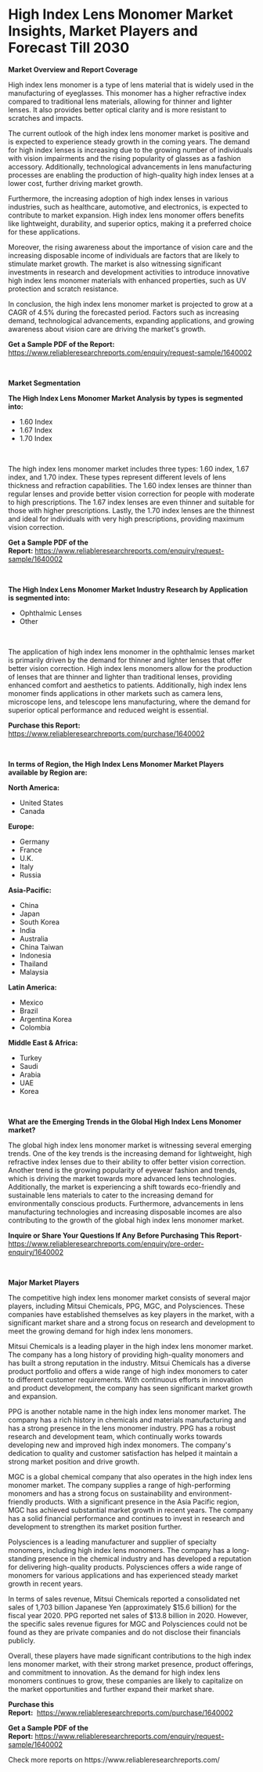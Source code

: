 <p><h1>High Index Lens Monomer Market Insights, Market Players and Forecast Till 2030</h1></p><p><strong>Market Overview and Report Coverage</strong></p>
<p><p>High index lens monomer is a type of lens material that is widely used in the manufacturing of eyeglasses. This monomer has a higher refractive index compared to traditional lens materials, allowing for thinner and lighter lenses. It also provides better optical clarity and is more resistant to scratches and impacts.</p><p>The current outlook of the high index lens monomer market is positive and is expected to experience steady growth in the coming years. The demand for high index lenses is increasing due to the growing number of individuals with vision impairments and the rising popularity of glasses as a fashion accessory. Additionally, technological advancements in lens manufacturing processes are enabling the production of high-quality high index lenses at a lower cost, further driving market growth.</p><p>Furthermore, the increasing adoption of high index lenses in various industries, such as healthcare, automotive, and electronics, is expected to contribute to market expansion. High index lens monomer offers benefits like lightweight, durability, and superior optics, making it a preferred choice for these applications.</p><p>Moreover, the rising awareness about the importance of vision care and the increasing disposable income of individuals are factors that are likely to stimulate market growth. The market is also witnessing significant investments in research and development activities to introduce innovative high index lens monomer materials with enhanced properties, such as UV protection and scratch resistance.</p><p>In conclusion, the high index lens monomer market is projected to grow at a CAGR of 4.5% during the forecasted period. Factors such as increasing demand, technological advancements, expanding applications, and growing awareness about vision care are driving the market's growth.</p></p>
<p><strong>Get a Sample PDF of the Report:</strong> <a href="https://www.reliableresearchreports.com/enquiry/request-sample/1640002">https://www.reliableresearchreports.com/enquiry/request-sample/1640002</a></p>
<p>&nbsp;</p>
<p><strong>Market Segmentation</strong></p>
<p><strong>The High Index Lens Monomer Market Analysis by types is segmented into:</strong></p>
<p><ul><li>1.60 Index</li><li>1.67 Index</li><li>1.70 Index</li></ul></p>
<p>&nbsp;</p>
<p><p>The high index lens monomer market includes three types: 1.60 index, 1.67 index, and 1.70 index. These types represent different levels of lens thickness and refraction capabilities. The 1.60 index lenses are thinner than regular lenses and provide better vision correction for people with moderate to high prescriptions. The 1.67 index lenses are even thinner and suitable for those with higher prescriptions. Lastly, the 1.70 index lenses are the thinnest and ideal for individuals with very high prescriptions, providing maximum vision correction.</p></p>
<p><strong>Get a Sample PDF of the Report:</strong>&nbsp;<a href="https://www.reliableresearchreports.com/enquiry/request-sample/1640002">https://www.reliableresearchreports.com/enquiry/request-sample/1640002</a></p>
<p>&nbsp;</p>
<p><strong>The High Index Lens Monomer Market Industry Research by Application is segmented into:</strong></p>
<p><ul><li>Ophthalmic Lenses</li><li>Other</li></ul></p>
<p>&nbsp;</p>
<p><p>The application of high index lens monomer in the ophthalmic lenses market is primarily driven by the demand for thinner and lighter lenses that offer better vision correction. High index lens monomers allow for the production of lenses that are thinner and lighter than traditional lenses, providing enhanced comfort and aesthetics to patients. Additionally, high index lens monomer finds applications in other markets such as camera lens, microscope lens, and telescope lens manufacturing, where the demand for superior optical performance and reduced weight is essential.</p></p>
<p><strong>Purchase this Report:</strong>&nbsp; <a href="https://www.reliableresearchreports.com/purchase/1640002">https://www.reliableresearchreports.com/purchase/1640002</a></p>
<p>&nbsp;</p>
<p><strong>In terms of Region, the High Index Lens Monomer Market Players available by Region are:</strong></p>
<p>
    <p> <strong> North America: </strong>
        <ul>
            <li>United States</li>
            <li>Canada</li>
        </ul>
        </p> 
    <p> <strong> Europe: </strong>
        <ul>
            <li>Germany</li>
            <li>France</li>
            <li>U.K.</li>
            <li>Italy</li>
            <li>Russia</li>
        </ul>
        </p> 
    <p> <strong> Asia-Pacific: </strong>
        <ul>
            <li>China</li>
            <li>Japan</li>
            <li>South Korea</li>
            <li>India</li>
            <li>Australia</li>
            <li>China Taiwan</li>
            <li>Indonesia</li>
            <li>Thailand</li>
            <li>Malaysia</li>
        </ul>
        </p> 
    <p> <strong> Latin America: </strong>
        <ul>
            <li>Mexico</li>
            <li>Brazil</li>
            <li>Argentina Korea</li>
            <li>Colombia</li>
        </ul>
        </p> 
    <p> <strong> Middle East & Africa: </strong>
        <ul>
            <li>Turkey</li>
            <li>Saudi</li>
            <li>Arabia</li>
            <li>UAE</li>
            <li>Korea</li>
        </ul>
    </p>
    </p>
<p>&nbsp;</p>
<p><strong>What are the Emerging Trends in the Global High Index Lens Monomer market?</strong></p>
<p><p>The global high index lens monomer market is witnessing several emerging trends. One of the key trends is the increasing demand for lightweight, high refractive index lenses due to their ability to offer better vision correction. Another trend is the growing popularity of eyewear fashion and trends, which is driving the market towards more advanced lens technologies. Additionally, the market is experiencing a shift towards eco-friendly and sustainable lens materials to cater to the increasing demand for environmentally conscious products. Furthermore, advancements in lens manufacturing technologies and increasing disposable incomes are also contributing to the growth of the global high index lens monomer market.</p></p>
<p><strong>Inquire or Share Your Questions If Any Before Purchasing This Report</strong>- <a href="https://www.reliableresearchreports.com/enquiry/pre-order-enquiry/1640002">https://www.reliableresearchreports.com/enquiry/pre-order-enquiry/1640002</a></p>
<p>&nbsp;</p>
<p><strong>Major Market Players</strong></p>
<p><p>The competitive high index lens monomer market consists of several major players, including Mitsui Chemicals, PPG, MGC, and Polysciences. These companies have established themselves as key players in the market, with a significant market share and a strong focus on research and development to meet the growing demand for high index lens monomers.</p><p>Mitsui Chemicals is a leading player in the high index lens monomer market. The company has a long history of providing high-quality monomers and has built a strong reputation in the industry. Mitsui Chemicals has a diverse product portfolio and offers a wide range of high index monomers to cater to different customer requirements. With continuous efforts in innovation and product development, the company has seen significant market growth and expansion.</p><p>PPG is another notable name in the high index lens monomer market. The company has a rich history in chemicals and materials manufacturing and has a strong presence in the lens monomer industry. PPG has a robust research and development team, which continually works towards developing new and improved high index monomers. The company's dedication to quality and customer satisfaction has helped it maintain a strong market position and drive growth.</p><p>MGC is a global chemical company that also operates in the high index lens monomer market. The company supplies a range of high-performing monomers and has a strong focus on sustainability and environment-friendly products. With a significant presence in the Asia Pacific region, MGC has achieved substantial market growth in recent years. The company has a solid financial performance and continues to invest in research and development to strengthen its market position further.</p><p>Polysciences is a leading manufacturer and supplier of specialty monomers, including high index lens monomers. The company has a long-standing presence in the chemical industry and has developed a reputation for delivering high-quality products. Polysciences offers a wide range of monomers for various applications and has experienced steady market growth in recent years.</p><p>In terms of sales revenue, Mitsui Chemicals reported a consolidated net sales of 1,703 billion Japanese Yen (approximately $15.6 billion) for the fiscal year 2020. PPG reported net sales of $13.8 billion in 2020. However, the specific sales revenue figures for MGC and Polysciences could not be found as they are private companies and do not disclose their financials publicly.</p><p>Overall, these players have made significant contributions to the high index lens monomer market, with their strong market presence, product offerings, and commitment to innovation. As the demand for high index lens monomers continues to grow, these companies are likely to capitalize on the market opportunities and further expand their market share.</p></p>
<p><strong>Purchase this Report:</strong>&nbsp;&nbsp;<a href="https://www.reliableresearchreports.com/purchase/1640002">https://www.reliableresearchreports.com/purchase/1640002</a></p>
<p></p>
<p><strong>Get a Sample PDF of the Report:</strong>&nbsp;<a href="https://www.reliableresearchreports.com/enquiry/request-sample/1640002">https://www.reliableresearchreports.com/enquiry/request-sample/1640002</a></p>
<p>Check more reports on https://www.reliableresearchreports.com/</p>